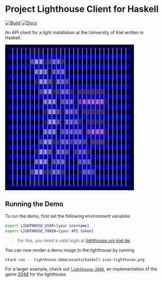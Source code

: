 # Project Lighthouse Client for Haskell

[![Build](https://github.com/fwcd/lighthouse-haskell/actions/workflows/build.yml/badge.svg)](https://github.com/fwcd/lighthouse-haskell/actions/workflows/build.yml)
[![Docs](https://github.com/fwcd/lighthouse-haskell/actions/workflows/docs.yml/badge.svg)](https://fwcd.github.io/lighthouse-haskell)

An API client for a light installation at the University of Kiel written in Haskell.

![Facade](facade.png)

## Running the Demo

To run the demo, first set the following environment variables

```bash
export LIGHTHOUSE_USER=[your username]
export LIGHTHOUSE_TOKEN=[your API token]
```

> For this, you need a valid login at [lighthouse.uni-kiel.de](https://lighthouse.uni-kiel.de).

You can now render a demo image to the lighthouse by running

```bash
stack run -- lighthouse-demo/assets/haskell-icon-lighthouse.png
```

For a larger example, check out [`lighthouse-2048`](https://github.com/fwcd/lighthouse-2048), an implementation of the game [2048](https://en.wikipedia.org/wiki/2048_(video_game)) for the lighthouse.
